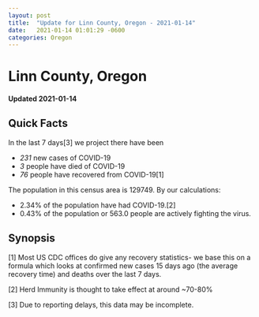 ```yaml
---
layout: post
title:  "Update for Linn County, Oregon - 2021-01-14"
date:   2021-01-14 01:01:29 -0600
categories: Oregon
---
```


# Linn County, Oregon
#### Updated 2021-01-14

## Quick Facts

In the last 7 days[3] we project there have been
- *231* new cases of COVID-19
- *3* people have died of COVID-19
- *76* people have recovered from COVID-19[1]

The population in this census area is 129749. By our calculations:
- 2.34% of the population have had COVID-19.[2]
- 0.43% of the population or 563.0 people are actively fighting the virus.

## Synopsis




[1] Most US CDC offices do give any recovery statistics- we base this on a formula which looks at confirmed new cases
15 days ago (the average recovery time) and deaths over the last 7 days.

[2] Herd Immunity is thought to take effect at around ~70-80%

[3] Due to reporting delays, this data may be incomplete.
 
    